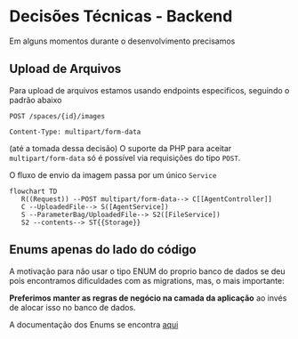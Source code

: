# Decisões Técnicas - Backend

Em alguns momentos durante o desenvolvimento precisamos 
## Upload de Arquivos

Para upload de arquivos estamos usando endpoints especificos, seguindo o padrão abaixo

```
POST /spaces/{id}/images

Content-Type: multipart/form-data
```

(até a tomada dessa decisão) O suporte da PHP para aceitar `multipart/form-data` só é possível via requisições do tipo `POST`.

O fluxo de envio da imagem passa por um único `Service`

```mermaid
flowchart TD
   R((Request)) --POST multipart/form-data--> C[[AgentController]]
   C --UploadedFile--> S([AgentService])
   S --ParameterBag/UploadedFile--> S2([FileService])
   S2 --contents--> ST{{Storage}}
```

## Enums apenas do lado do código
A motivação para não usar o tipo ENUM do proprio banco de dados se deu pois encontramos dificuldades com as migrations, mas, o mais importante:

**Preferimos manter as regras de negócio na camada da aplicação** ao invés de alocar isso no banco de dados.

A documentação dos Enums se encontra [aqui](./ENUM.md)